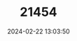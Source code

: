---
title: "21454"
category: "Taphozous georgianus"
draft: false
date: 2024-02-22 13:03:50
languages:
  English: ["Common Sheath-tailed Bat"]
---